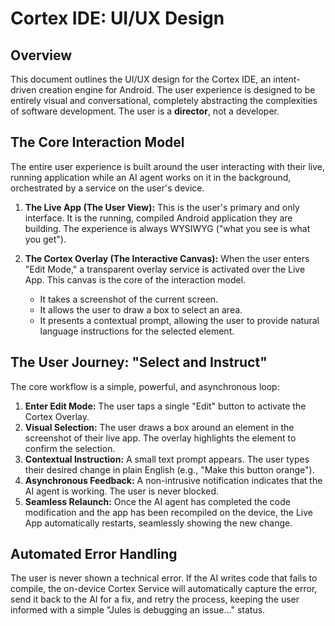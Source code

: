 # Cortex IDE: UI/UX Design

## Overview
This document outlines the UI/UX design for the Cortex IDE, an intent-driven creation engine for Android. The user experience is designed to be entirely visual and conversational, completely abstracting the complexities of software development. The user is a **director**, not a developer.

## The Core Interaction Model
The entire user experience is built around the user interacting with their live, running application while an AI agent works on it in the background, orchestrated by a service on the user's device.

1.  **The Live App (The User View):** This is the user's primary and only interface. It is the running, compiled Android application they are building. The experience is always WYSIWYG ("what you see is what you get").

2.  **The Cortex Overlay (The Interactive Canvas):** When the user enters "Edit Mode," a transparent overlay service is activated over the Live App. This canvas is the core of the interaction model.
    -   It takes a screenshot of the current screen.
    -   It allows the user to draw a box to select an area.
    -   It presents a contextual prompt, allowing the user to provide natural language instructions for the selected element.

## The User Journey: "Select and Instruct"
The core workflow is a simple, powerful, and asynchronous loop:

1.  **Enter Edit Mode:** The user taps a single "Edit" button to activate the Cortex Overlay.
2.  **Visual Selection:** The user draws a box around an element in the screenshot of their live app. The overlay highlights the element to confirm the selection.
3.  **Contextual Instruction:** A small text prompt appears. The user types their desired change in plain English (e.g., "Make this button orange").
4.  **Asynchronous Feedback:** A non-intrusive notification indicates that the AI agent is working. The user is never blocked.
5.  **Seamless Relaunch:** Once the AI agent has completed the code modification and the app has been recompiled on the device, the Live App automatically restarts, seamlessly showing the new change.

## Automated Error Handling
The user is never shown a technical error. If the AI writes code that fails to compile, the on-device Cortex Service will automatically capture the error, send it back to the AI for a fix, and retry the process, keeping the user informed with a simple "Jules is debugging an issue..." status.
